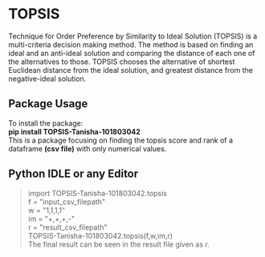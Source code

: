 # TOPSIS
Technique for Order Preference by Similarity to Ideal Solution (TOPSIS) is a multi-criteria decision making method. 
The method is based on finding an ideal and an anti-ideal solution and comparing the distance of each one of the alternatives to those.
TOPSIS chooses the alternative of shortest Euclidean distance from the ideal solution, and greatest distance from the negative-ideal solution.

## Package Usage
To install the package:  
**pip install TOPSIS-Tanisha-101803042**  
This is a package focusing on finding the topsis score and rank of a dataframe **(csv file)** with only numerical values.

## Python IDLE or any Editor   
> import TOPSIS-Tanisha-101803042.topsis  
> f = "input_csv_filepath"  
> w = "1,1,1,1"  
> im = "+,+,+,-"  
> r = "result_csv_filepath"  
> TOPSIS-Tanisha-101803042.topsis(f,w,im,r)  
The final result can be seen in the result file given as r.  
